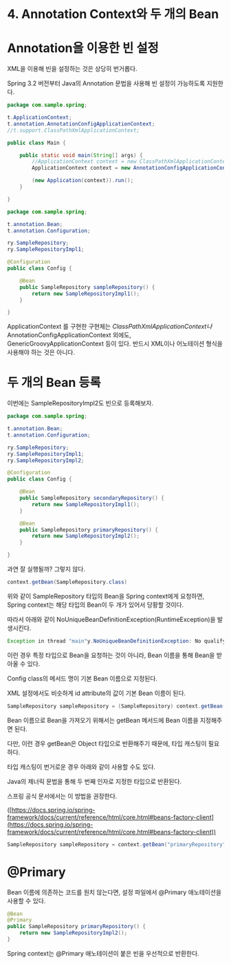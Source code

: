# 4. Annotation Context와 두 개의 Bean

# Annotation을 이용한 빈 설정

XML을 이용해 빈을 설정하는 것은 상당히 번거롭다.

Spring 3.2 버전부터 Java의 Annotation 문법을 사용해 빈 설정이 가능하도록 지원한다.

```java
package com.sample.spring;

t.ApplicationContext;
t.annotation.AnnotationConfigApplicationContext;
//t.support.ClassPathXmlApplicationContext;

public class Main {

    public static void main(String[] args) {
        //ApplicationContext context = new ClassPathXmlApplicationContext("services.xml");
        ApplicationContext context = new AnnotationConfigApplicationContext(Config.class);

        (new Application(context)).run();
    }

}
```

```java
package com.sample.spring;

t.annotation.Bean;
t.annotation.Configuration;

ry.SampleRepository;
ry.SampleRepositoryImpl1;

@Configuration
public class Config {

    @Bean
    public SampleRepository sampleRepository() {
        return new SampleRepositoryImpl1();
    }

}
```

ApplicationContext 를 구현한 구현체는 *ClassPathXmlApplicationContext나* AnnotationConfigApplicationContext 외에도, GenericGroovyApplicationContext 등이 있다. 반드시 XML이나 어노테이션 형식을 사용해야 하는 것은 아니다.

# 두 개의 Bean 등록

이번에는 SampleRepositoryImpl2도 빈으로 등록해보자.

```java
package com.sample.spring;

t.annotation.Bean;
t.annotation.Configuration;

ry.SampleRepository;
ry.SampleRepositoryImpl1;
ry.SampleRepositoryImpl2;

@Configuration
public class Config {

    @Bean
    public SampleRepository secondaryRepository() {
        return new SampleRepositoryImpl1();
    }

    @Bean
    public SampleRepository primaryRepository() {
        return new SampleRepositoryImpl2();
    }

}
```

과연 잘 실행될까? 그렇지 않다.

```java
context.getBean(SampleRepository.class)
```

위와 같이 SampleRepository 타입의 Bean을 Spring context에게 요청하면, Spring context는 해당 타입의 Bean이 두 개가 있어서 당황할 것이다.

따라서 아래와 같이 NoUniqueBeanDefinitionException(RuntimeException)을 발생시킨다.

```java
Exception in thread "main"y.NoUniqueBeanDefinitionException: No qualifying bean of type 'com.sample.spring.repository.SampleRepository' available:t found 2: sampleRepository,sampleRepository2
```

이런 경우 특정 타입으로 Bean을 요청하는 것이 아니라, Bean 이름을 통해 Bean을 받아올 수 있다.

Config class의 메서드 명이 기본 Bean 이름으로 지정된다.

XML 설정에서도 비슷하게 id attribute의 값이 기본 Bean 이름이 된다.

```java
SampleRepository sampleRepository = (SampleRepository) context.getBean("primaryRepository");
```

Bean 이름으로 Bean을 가져오기 위해서는 getBean 메서드에 Bean 이름을 지정해주면 된다.

다만, 이런 경우 getBean은 Object 타입으로 반환해주기 때문에, 타입 캐스팅이 필요하다.

타입 캐스팅이 번거로운 경우 아래와 같이 사용할 수도 있다.

Java의 제너릭 문법을 통해 두 번째 인자로 지정한 타입으로 반환된다.

스프링 공식 문서에서는 이 방법을 권장한다.

([https://docs.spring.io/spring-framework/docs/current/reference/html/core.html#beans-factory-client](https://docs.spring.io/spring-framework/docs/current/reference/html/core.html#beans-factory-client))

```java
SampleRepository sampleRepository = context.getBean("primaryRepository", SampleRepository.class);
```

# @Primary

Bean 이름에 의존하는 코드를 원치 않는다면, 설정 파일에서 @Primary 애노테이션을 사용할 수 있다.

```java
@Bean
@Primary
public SampleRepository primaryRepository() {
    return new SampleRepositoryImpl2();
}
```

Spring context는 @Primary 애노테이션이 붙은 빈을 우선적으로 반환한다.